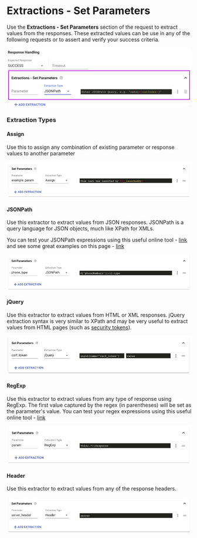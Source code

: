 # Extractions - Set Parameters

Use the **Extractions - Set Parameters** section of the request to extract values from the responses. These extracted values can be use in any of the following requests or to assert and verify your success criteria. 

![](../../../.gitbook/assets/screenshot-27-.png)

### Extraction Types

#### Assign

Use this to assign any combination of existing parameter or response values to another parameter

![](../../../.gitbook/assets/image%20%284%29.png)

#### JSONPath

Use this extractor to extract values from JSON responses. JSONPath is a query language for JSON objects, much like XPath for XMLs.

You can test your JSONPath expressions using this useful online tool - [link](https://jsonpath.com/) and see some great examples on this page - [link](https://goessner.net/articles/JsonPath/index.html#e2)

![](../../../.gitbook/assets/image%20%282%29.png)

#### jQuery

Use this extractor to extract values from HTML or XML responses. jQuery extraction syntax is very similar to XPath and may be very useful to extract values from HTML pages \(such as [security tokens](https://portswigger.net/web-security/csrf/tokens)\).

![Extracting a CSRF token from an HTML response](../../../.gitbook/assets/image%20%2829%29.png)

#### RegExp

Use this extractor to extract values from any type of response using RegExp. The first value captured by the regex \(in parentheses\) will be set as  the parameter's value. You can test your regex expressions using this useful online tool - [link](https://regex101.com/)

![](../../../.gitbook/assets/image%20%2818%29.png)

#### Header

Use this extractor to extract values from any of the response headers. 

![](../../../.gitbook/assets/image%20%2814%29.png)



